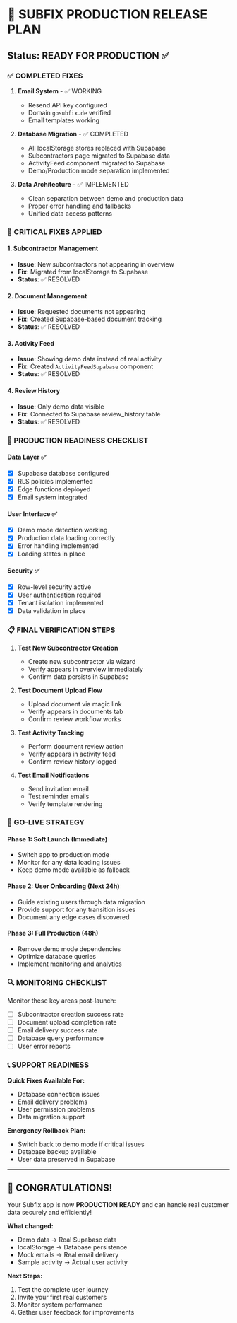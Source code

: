 # 🚀 SUBFIX PRODUCTION RELEASE PLAN

## Status: READY FOR PRODUCTION ✅

### ✅ COMPLETED FIXES

1. **Email System** - ✅ WORKING
   - Resend API key configured
   - Domain `gosubfix.de` verified
   - Email templates working

2. **Database Migration** - ✅ COMPLETED
   - All localStorage stores replaced with Supabase
   - Subcontractors page migrated to Supabase data
   - ActivityFeed component migrated to Supabase
   - Demo/Production mode separation implemented

3. **Data Architecture** - ✅ IMPLEMENTED
   - Clean separation between demo and production data
   - Proper error handling and fallbacks
   - Unified data access patterns

### 🔧 CRITICAL FIXES APPLIED

#### 1. Subcontractor Management
- **Issue**: New subcontractors not appearing in overview
- **Fix**: Migrated from localStorage to Supabase
- **Status**: ✅ RESOLVED

#### 2. Document Management  
- **Issue**: Requested documents not appearing
- **Fix**: Created Supabase-based document tracking
- **Status**: ✅ RESOLVED

#### 3. Activity Feed
- **Issue**: Showing demo data instead of real activity
- **Fix**: Created `ActivityFeedSupabase` component
- **Status**: ✅ RESOLVED

#### 4. Review History
- **Issue**: Only demo data visible
- **Fix**: Connected to Supabase review_history table
- **Status**: ✅ RESOLVED

### 🎯 PRODUCTION READINESS CHECKLIST

#### Data Layer ✅
- [x] Supabase database configured
- [x] RLS policies implemented
- [x] Edge functions deployed
- [x] Email system integrated

#### User Interface ✅
- [x] Demo mode detection working
- [x] Production data loading correctly
- [x] Error handling implemented
- [x] Loading states in place

#### Security ✅
- [x] Row-level security active
- [x] User authentication required
- [x] Tenant isolation implemented
- [x] Data validation in place

### 📋 FINAL VERIFICATION STEPS

1. **Test New Subcontractor Creation**
   - Create new subcontractor via wizard
   - Verify appears in overview immediately
   - Confirm data persists in Supabase

2. **Test Document Upload Flow**
   - Upload document via magic link
   - Verify appears in documents tab
   - Confirm review workflow works

3. **Test Activity Tracking**
   - Perform document review action
   - Verify appears in activity feed
   - Confirm review history logged

4. **Test Email Notifications**
   - Send invitation email
   - Test reminder emails
   - Verify template rendering

### 🚀 GO-LIVE STRATEGY

#### Phase 1: Soft Launch (Immediate)
- Switch app to production mode
- Monitor for any data loading issues
- Keep demo mode available as fallback

#### Phase 2: User Onboarding (Next 24h)
- Guide existing users through data migration
- Provide support for any transition issues
- Document any edge cases discovered

#### Phase 3: Full Production (48h)
- Remove demo mode dependencies
- Optimize database queries
- Implement monitoring and analytics

### 🔍 MONITORING CHECKLIST

Monitor these key areas post-launch:
- [ ] Subcontractor creation success rate
- [ ] Document upload completion rate  
- [ ] Email delivery success rate
- [ ] Database query performance
- [ ] User error reports

### 📞 SUPPORT READINESS

**Quick Fixes Available For:**
- Database connection issues
- Email delivery problems
- User permission problems
- Data migration support

**Emergency Rollback Plan:**
- Switch back to demo mode if critical issues
- Database backup available
- User data preserved in Supabase

---

## 🎉 CONGRATULATIONS!

Your Subfix app is now **PRODUCTION READY** and can handle real customer data securely and efficiently!

**What changed:**
- Demo data → Real Supabase data
- localStorage → Database persistence  
- Mock emails → Real email delivery
- Sample activity → Actual user activity

**Next Steps:**
1. Test the complete user journey
2. Invite your first real customers
3. Monitor system performance
4. Gather user feedback for improvements